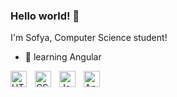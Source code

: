 ### Hello world! 👋
I'm Sofya, Computer Science student!

- 🌱 learning Angular

 <img align="left" alt="HTML5" width="26px" src="https://cdn.jsdelivr.net/gh/devicons/devicon/icons/html5/html5-original.svg" style="padding-right:10px;"/>
<img align="left" alt="CSS3" width="26px" src="https://cdn.jsdelivr.net/gh/devicons/devicon/icons/css3/css3-original.svg" style="padding-right:10px;"/>
<img align="left" alt="JavaScript" width="26px" src="https://cdn.jsdelivr.net/gh/devicons/devicon/icons/javascript/javascript-original.svg" style="padding-right:10px;"/>
<img align="left" alt="Angular" width="26px" src="[https://www.google.com/url?sa=i&url=https%3A%2F%2Fangular.io%2Fpresskit&psig=AOvVaw2oe1R0EaTUifpY1wDvv9yh&ust=1708820944559000&source=images&cd=vfe&opi=89978449&ved=0CBIQjRxqFwoTCLDioNzbwoQDFQAAAAAdAAAAABAI](https://seeklogo.com/images/A/angular-logo-B76B1CDE98-seeklogo.com.png)https://seeklogo.com/images/A/angular-logo-B76B1CDE98-seeklogo.com.png" style="padding-right:10px;"/>
